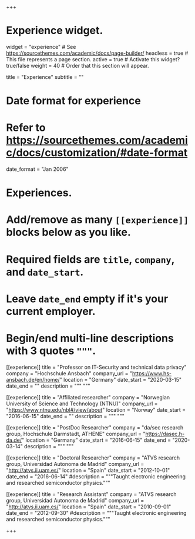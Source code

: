 +++
# Experience widget.
widget = "experience"  # See https://sourcethemes.com/academic/docs/page-builder/
headless = true  # This file represents a page section.
active = true  # Activate this widget? true/false
weight = 40  # Order that this section will appear.

title = "Experience"
subtitle = ""

# Date format for experience
#   Refer to https://sourcethemes.com/academic/docs/customization/#date-format
date_format = "Jan 2006"

# Experiences.
#   Add/remove as many `[[experience]]` blocks below as you like.
#   Required fields are `title`, `company`, and `date_start`.
#   Leave `date_end` empty if it's your current employer.
#   Begin/end multi-line descriptions with 3 quotes `"""`.
[[experience]]
  title = "Professor on IT-Security and technical data privacy"
  company = "Hochschule Ansbach"
  company_url = "https://www.hs-ansbach.de/en/home/"
  location = "Germany"
  date_start = "2020-03-15"
  date_end = ""
  description = """
  """
  
[[experience]]
  title = "Affiliated researcher"
  company = "Norwegian University of Science and Technology (NTNU)"
  company_url = "https://www.ntnu.edu/nbl#/view/about"
  location = "Norway"
  date_start = "2016-06-15"
  date_end = ""
  description = """
  """
  
[[experience]]
  title = "PostDoc Researcher"
  company = "da/sec research group, Hochschule Darmstadt, ATHENE"
  company_url = "https://dasec.h-da.de/"
  location = "Germany"
  date_start = "2016-06-15"
  date_end = "2020-03-14"
  description = """
  """

[[experience]]
  title = "Doctoral Researcher"
  company = "ATVS research group, Universidad Autonoma de Madrid"
  company_url = "http://atvs.ii.uam.es/"
  location = "Spain"
  date_start = "2012-10-01"
  date_end = "2016-06-14"
  #description = """Taught electronic engineering and researched semiconductor physics."""
  
[[experience]]
  title = "Research Assistant"
  company = "ATVS research group, Universidad Autonoma de Madrid"
  company_url = "http://atvs.ii.uam.es/"
  location = "Spain"
  date_start = "2010-09-01"
  date_end = "2012-09-30"
  #description = """Taught electronic engineering and researched semiconductor physics."""

+++
